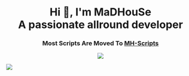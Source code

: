 <p align="center">
    <h1 align="center">Hi 👋, I'm MaDHouSe<br />A passionate allround developer</h1>
    <h3 align="center">Most Scripts Are Moved To <a href="https://github.com/MH-Scripts">MH-Scripts</a></h3>   
</p>

<p align="center">
  <img alig src="https://github-profile-trophy.vercel.app/?username=MaDHouSe79&margin-w=15&margin-h=15&column=8&no-bg=true" />
</p>

![](https://komarev.com/ghpvc/?username=MaDHouSe79&abbreviated=true)
